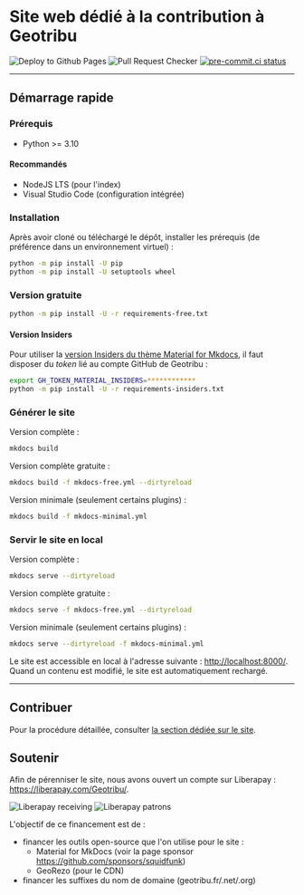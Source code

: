 # Site web dédié à la contribution à Geotribu

![Deploy to Github Pages](https://github.com/geotribu/site-contribuer/workflows/Deploy%20to%20Github%20Pages/badge.svg)
![Pull Request Checker](https://github.com/geotribu/site-contribuer/workflows/Pull%20Request%20Checker/badge.svg)
[![pre-commit.ci status](https://results.pre-commit.ci/badge/github/geotribu/site-contribuer/main.svg)](https://results.pre-commit.ci/latest/github/geotribu/site-contribuer/main)

----

## Démarrage rapide

### Prérequis

- Python >= 3.10

#### Recommandés

- NodeJS LTS (pour l'index)
- Visual Studio Code (configuration intégrée)

### Installation

Après avoir cloné ou téléchargé le dépôt, installer les prérequis (de préférence dans un environnement virtuel) :

```bash
python -m pip install -U pip
python -m pip install -U setuptools wheel
```

### Version gratuite

```bash
python -m pip install -U -r requirements-free.txt
```

#### Version Insiders

Pour utiliser la [version Insiders du thème Material for Mkdocs](https://squidfunk.github.io/mkdocs-material/insiders/), il faut disposer du *token* lié au compte GitHub de Geotribu :

```bash
export GH_TOKEN_MATERIAL_INSIDERS=************
python -m pip install -U -r requirements-insiders.txt
```

### Générer le site

Version complète :

```bash
mkdocs build
```

Version complète gratuite :

```bash
mkdocs build -f mkdocs-free.yml --dirtyreload
```

Version minimale (seulement certains plugins) :

```bash
mkdocs build -f mkdocs-minimal.yml
```

### Servir le site en local

Version complète :

```bash
mkdocs serve --dirtyreload
```

Version complète gratuite :

```bash
mkdocs serve -f mkdocs-free.yml --dirtyreload
```

Version minimale (seulement certains plugins) :

```bash
mkdocs serve --dirtyreload -f mkdocs-minimal.yml
```

Le site est accessible en local à l'adresse suivante : <http://localhost:8000/>.  
Quand un contenu est modifié, le site est automatiquement rechargé.

----

## Contribuer

Pour la procédure détaillée, consulter [la section dédiée sur le site](https://static.geotribu.fr/contribuer/introduction/).

## Soutenir

Afin de pérenniser le site, nous avons ouvert un compte sur Liberapay : <https://liberapay.com/Geotribu/>.

![Liberapay receiving](https://img.shields.io/liberapay/receives/Geotribu?color=green&label=re%C3%A7oit&style=flat-square)
![Liberapay patrons](https://img.shields.io/liberapay/patrons/Geotribu?color=blue&label=soutiens&style=flat-square)

L'objectif de ce financement est de :

- financer les outils open-source que l'on utilise pour le site :
    - Material for MkDocs (voir la page sponsor <https://github.com/sponsors/squidfunk>)
    - GeoRezo (pour le CDN)
- financer les suffixes du nom de domaine (geotribu.fr/.net/.org)
